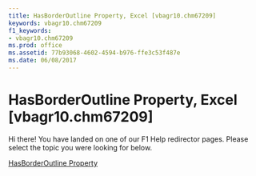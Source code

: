 ```yaml
---
title: HasBorderOutline Property, Excel [vbagr10.chm67209]
keywords: vbagr10.chm67209
f1_keywords:
- vbagr10.chm67209
ms.prod: office
ms.assetid: 77b93068-4602-4594-b976-ffe3c53f487e
ms.date: 06/08/2017
---
```



# HasBorderOutline Property, Excel [vbagr10.chm67209]

Hi there! You have landed on one of our F1 Help redirector pages. Please select the topic you were looking for below.

[HasBorderOutline Property](http://msdn.microsoft.com/library/b98fd5e2-fe84-1736-eb94-9e6e51ac49a6%28Office.15%29.aspx)

